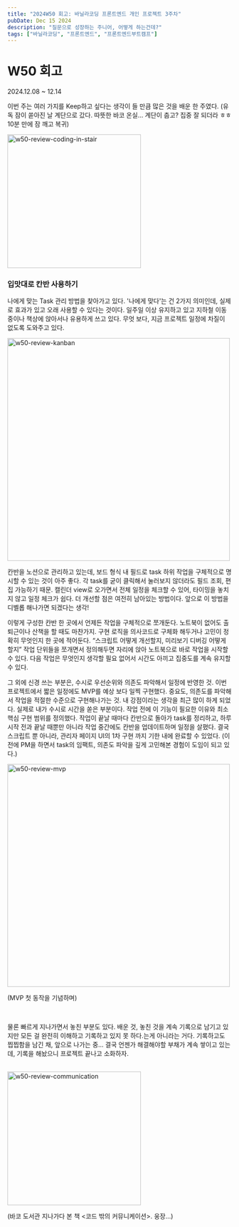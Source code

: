 ```yaml
---
title: "2024W50 회고: 바닐라코딩 프론트엔드 개인 프로젝트 3주차"
pubDate: Dec 15 2024
description: "질문으로 성장하는 주니어, 어떻게 하는건데?"
tags: ["바닐라코딩", "프론트엔드", "프론트엔드부트캠프"]
---
```


# W50 회고
2024.12.08 ~ 12.14

이번 주는 여러 가지를 Keep하고 싶다는 생각이 들 만큼 많은 것을 배운 한 주였다.
(유독 잠이 쏟아진 날 계단으로 갔다. 따뜻한 바코 온실... 계단이 춥고? 집중 잘 되더라 ㅎㅎ 10분 만에 잠 깨고 복귀)

<img src="/assets/img/w50-review-coding-in-stair.png" width="300" alt="w50-review-coding-in-stair">

<br>

### 입맛대로 칸반 사용하기

나에게 맞는 Task 관리 방법을 찾아가고 있다. '나에게 맞다'는 건 2가지 의미인데, 실제로 효과가 있고 오래 사용할 수 있다는 것이다. 일주일 이상 유지하고 있고 지하철 이동 중이나 책상에 앉아서나 유용하게 쓰고 있다. 무엇 보다, 지금 프로젝트 일정에 차질이 없도록 도와주고 있다.

<img src="/assets/img/w50-review-kanban.png" width="500" alt="w50-review-kanban">

칸반을 노션으로 관리하고 있는데, 보드 형식 내 필드로 task 하위 작업을 구체적으로 명시할 수 있는 것이 아주 좋다. 각 task를 굳이 클릭해서 눌러보지 않더라도 필드 조회, 편집 가능하기 때문. 캘린더 view로 오가면서 전체 일정을 체크할 수 있어, 타이밍을 놓치지 않고 일정 체크가 쉽다. 더 개선할 점은 여전히 남아있는 방법이다. 앞으로 이 방법을 디벨롭 해나가면 되겠다는 생각!

이렇게 구성한 칸반 한 곳에서 언제든 작업을 구체적으로 쪼개둔다. 노트북이 없어도 출퇴근이나 산책을 할 때도 마찬가지. 구현 로직을 의사코드로 구체화 해두거나 고민이 정확히 무엇인지 한 곳에 적어둔다. “스크립트 어떻게 개선할지, 미리보기 디버깅 어떻게 할지” 작업 단위들을 쪼개면서 정의해두면 자리에 앉아 노트북으로 바로 작업을 시작할 수 있다. 다음 작업은 무엇인지 생각할 필요 없어서 시간도 아끼고 집중도를 계속 유지할 수 있다.

그 외에 신경 쓰는 부분은, 수시로 우선순위와 의존도 파악해서 일정에 반영한 것. 이번 프로젝트에서 짧은 일정에도 MVP를 예상 보다 일찍 구현했다. 중요도, 의존도를 파악해서 작업을 적절한 수준으로 구현해나가는 것. 내 강점이라는 생각을 최근 많이 하게 되었다. 실제로 내가 수시로 시간을 쏟은 부분이다. 작업 전에 이 기능이 필요한 이유와 최소 핵심 구현 범위를 정의했다. 작업이 끝날 때마다 칸반으로 돌아가 task를 정리하고, 하루 시작 전과 끝날 때뿐만 아니라 작업 중간에도 칸반을 업데이트하며 일정을 살폈다. 결국 스크립트 뿐 아니라, 관리자 페이지 UI의 1차 구현 까지 기한 내에 완료할 수 있었다. (이전에 PM을 하면서 task의 임팩트, 의존도 파악을 깊게 고민해본 경험이 도임이 되고 있다.)

<img src="/assets/img/w50-review-mvp.png" width="500" alt="w50-review-mvp">

(MVP 첫 동작을 기념하며)

<br>

물론 빠르게 지나가면서 놓친 부분도 있다. 배운 것, 놓친 것을 계속 기록으로 남기고 있지만 모든 걸 완전히 이해하고 기록하고 있지 못 하다.는게 아니라는 거다. 기록하고도 찝찝함을 남긴 채, 앞으로 나가는 중... 결국 언젠가 해결해야할 부채가 계속 쌓이고 있는데, 기록을 해놨으니 프로젝트 끝나고 소화하자.

<br>

<img src="/assets/img/w50-review-communication.png" width="300" alt="w50-review-communication">

(바코 도서관 지나가다 본 책 <코드 밖의 커뮤니케이션>. 웅장...)
